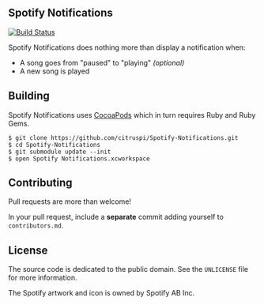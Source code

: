## Spotify Notifications

[![Build Status](https://travis-ci.org/citruspi/Spotify-Notifications.png?branch=master)](https://travis-ci.org/citruspi/Spotify-Notifications)

Spotify Notifications does nothing more than display a notification when:

- A song goes from "paused" to "playing" _(optional)_
- A new song is played

## Building

Spotify Notifications uses [CocoaPods](http://cocoapods.org) which in turn
requires Ruby and Ruby Gems.

```
$ git clone https://github.com/citruspi/Spotify-Notifications.git
$ cd Spotify-Notifications
$ git submodule update --init
$ open Spotify Notifications.xcworkspace
```

## Contributing

Pull requests are more than welcome!

In your pull request, include a __separate__ commit adding yourself to
`contributors.md`.

## License

The source code is dedicated to the public domain. See the `UNLICENSE` file for
more information.

The Spotify artwork and icon is owned by Spotify AB Inc.